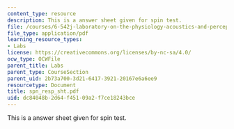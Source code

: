 ```yaml
---
content_type: resource
description: This is a answer sheet given for spin test.
file: /courses/6-542j-laboratory-on-the-physiology-acoustics-and-perception-of-speech-fall-2005/dc84048b2d64f45109a2f7ce18243bce_spn_resp_sht.pdf
file_type: application/pdf
learning_resource_types:
- Labs
license: https://creativecommons.org/licenses/by-nc-sa/4.0/
ocw_type: OCWFile
parent_title: Labs
parent_type: CourseSection
parent_uid: 2b73a700-3d21-6417-3921-20167e6a6ee9
resourcetype: Document
title: spn_resp_sht.pdf
uid: dc84048b-2d64-f451-09a2-f7ce18243bce
---
```

This is a answer sheet given for spin test.